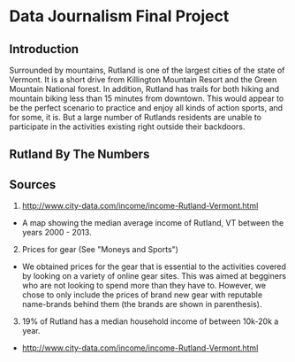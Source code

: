 # Data Journalism Final Project
## Introduction

Surrounded by mountains, Rutland is one of the largest cities of the state of Vermont. It is a short drive from Killington Mountain Resort and the Green Mountain National forest. In addition, Rutland has trails for both hiking and mountain biking less than 15 minutes from downtown. This would appear to be the perfect scenario to practice and enjoy all kinds of action sports, and for some, it is. But a large number of Rutlands residents are unable to participate in the activities existing right outside their backdoors. 

## Rutland By The Numbers



## Sources

1. http://www.city-data.com/income/income-Rutland-Vermont.html
  * A map showing the median average income of Rutland, VT between the years 2000 - 2013. 
2. Prices for gear (See "Moneys and Sports")
  * We obtained prices for the gear that is essential to the activities covered by looking on a variety of online gear sites. This was aimed at begginers who are not looking to spend more than they have to. However, we chose to only include the prices of brand new gear with reputable name-brands behind them (the brands are shown in parenthesis). 
3. 19% of Rutland has a median household income of between 10k-20k a year.
  * http://www.city-data.com/income/income-Rutland-Vermont.html
  
  

